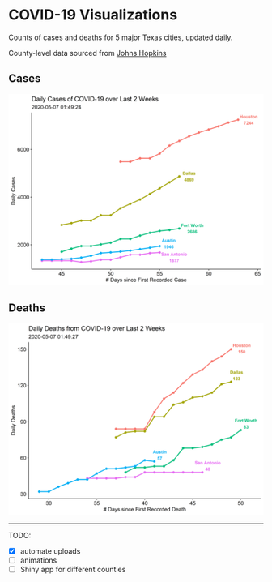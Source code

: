 # COVID-19 Visualizations

Counts of cases and deaths for 5 major Texas cities, updated daily. 

County-level data sourced from [Johns Hopkins](https://github.com/CSSEGISandData/COVID-19)

## Cases
![Cases](viz/case_summary.png)

## Deaths
![Cases](viz/death_summary.png)

---

TODO: 

- [x] automate uploads
- [ ] animations
- [ ] Shiny app for different counties